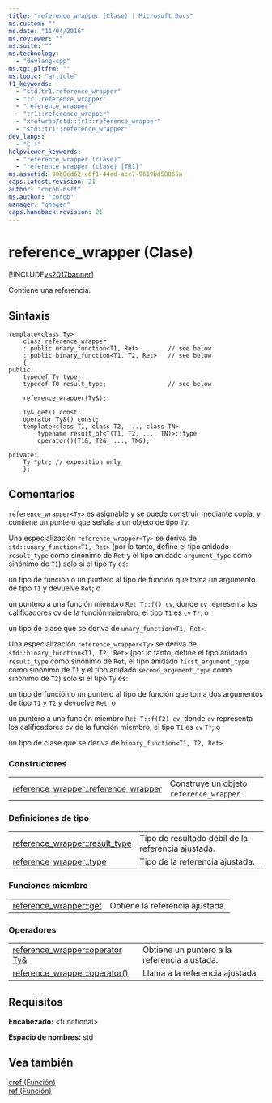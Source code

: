```yaml
---
title: "reference_wrapper (Clase) | Microsoft Docs"
ms.custom: ""
ms.date: "11/04/2016"
ms.reviewer: ""
ms.suite: ""
ms.technology: 
  - "devlang-cpp"
ms.tgt_pltfrm: ""
ms.topic: "article"
f1_keywords: 
  - "std.tr1.reference_wrapper"
  - "tr1.reference_wrapper"
  - "reference_wrapper"
  - "tr1::reference_wrapper"
  - "xrefwrap/std::tr1::reference_wrapper"
  - "std::tr1::reference_wrapper"
dev_langs: 
  - "C++"
helpviewer_keywords: 
  - "reference_wrapper (clase)"
  - "reference_wrapper (clase) [TR1]"
ms.assetid: 90b8ed62-e6f1-44ed-acc7-9619bd58865a
caps.latest.revision: 21
author: "corob-msft"
ms.author: "corob"
manager: "ghogen"
caps.handback.revision: 21
---
```

# reference_wrapper (Clase)
[!INCLUDE[vs2017banner](../assembler/inline/includes/vs2017banner.md)]

Contiene una referencia.  
  
## Sintaxis  
  
```  
template<class Ty>  
    class reference_wrapper  
    : public unary_function<T1, Ret>        // see below  
    : public binary_function<T1, T2, Ret>   // see below  
    {  
public:  
    typedef Ty type;  
    typedef T0 result_type;                 // see below  
  
    reference_wrapper(Ty&);  
  
    Ty& get() const;  
    operator Ty&() const;  
    template<class T1, class T2, ..., class TN>  
        typename result_of<T(T1, T2, ..., TN)>::type  
        operator()(T1&, T2&, ..., TN&);  
  
private:  
    Ty *ptr; // exposition only  
    };  
```  
  
## Comentarios  
 `reference_wrapper<Ty>` es asignable y se puede construir mediante copia, y contiene un puntero que señala a un objeto de tipo `Ty`.  
  
 Una especialización `reference_wrapper<Ty>` se deriva de `std::unary_function<T1, Ret>` \(por lo tanto, define el tipo anidado `result_type` como sinónimo de `Ret` y el tipo anidado `argument_type` como sinónimo de `T1`\) solo si el tipo `Ty` es:  
  
 un tipo de función o un puntero al tipo de función que toma un argumento de tipo `T1` y devuelve `Ret`; o  
  
 un puntero a una función miembro `Ret T::f() cv`, donde `cv` representa los calificadores cv de la función miembro; el tipo `T1` es `cv` `T*`; o  
  
 un tipo de clase que se deriva de `unary_function<T1, Ret>`.  
  
 Una especialización `reference_wrapper<Ty>` se deriva de `std::binary_function<T1, T2, Ret>` \(por lo tanto, define el tipo anidado `result_type` como sinónimo de `Ret`, el tipo anidado `first_argument_type` como sinónimo de `T1` y el tipo anidado `second_argument_type` como sinónimo de `T2`\) solo si el tipo `Ty` es:  
  
 un tipo de función o un puntero al tipo de función que toma dos argumentos de tipo `T1` y `T2` y devuelve `Ret`; o  
  
 un puntero a una función miembro `Ret T::f(T2) cv`, donde `cv` representa los calificadores cv de la función miembro; el tipo `T1` es `cv` `T*`; o  
  
 un tipo de clase que se deriva de `binary_function<T1, T2, Ret>`.  
  
### Constructores  
  
|||  
|-|-|  
|[reference\_wrapper::reference\_wrapper](../Topic/reference_wrapper::reference_wrapper.md)|Construye un objeto `reference_wrapper`.|  
  
### Definiciones de tipo  
  
|||  
|-|-|  
|[reference\_wrapper::result\_type](../Topic/reference_wrapper::result_type.md)|Tipo de resultado débil de la referencia ajustada.|  
|[reference\_wrapper::type](../Topic/reference_wrapper::type.md)|Tipo de la referencia ajustada.|  
  
### Funciones miembro  
  
|||  
|-|-|  
|[reference\_wrapper::get](../Topic/reference_wrapper::get.md)|Obtiene la referencia ajustada.|  
  
### Operadores  
  
|||  
|-|-|  
|[reference\_wrapper::operator Ty&](../Topic/reference_wrapper::operator%20Ty&.md)|Obtiene un puntero a la referencia ajustada.|  
|[reference\_wrapper::operator\(\)](../Topic/reference_wrapper::operator\(\).md)|Llama a la referencia ajustada.|  
  
## Requisitos  
 **Encabezado:** \<functional\>  
  
 **Espacio de nombres:** std  
  
## Vea también  
 [cref \(Función\)](../Topic/cref%20Function.md)   
 [ref \(Función\)](../Topic/ref%20Function.md)